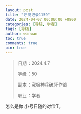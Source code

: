 ```yaml
---
layout: post
title: "导随记录1159"
date: 2024-04-07 00:00:00 +0800
categories: [导随, 学者]
tags: [导随]
author: wanwan
toc: true
comments: true
pin: true
---
```

> 日期：2024.4.7
>
> 等级：50
>
> 副本：究极神兵破坏作战
>
> 职业：学者

怎么是你 小号日随的对位T。
